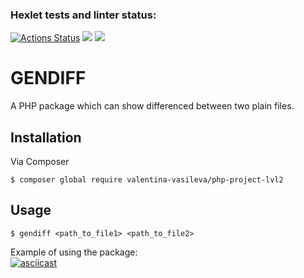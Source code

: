 ### Hexlet tests and linter status:
[![Actions Status](https://github.com/Valentina-Vasileva/php-project-lvl2/workflows/hexlet-check/badge.svg)](https://github.com/Valentina-Vasileva/php-project-lvl2/actions)
![](https://github.com/Valentina-Vasileva/php-project-lvl2/workflows/PHP%20test/badge.svg)
<a href="https://codeclimate.com/github/Valentina-Vasileva/php-project-lvl2"><img src="https://api.codeclimate.com/v1/badges/a99a88d28ad37a79dbf6/maintainability" /></a>

GENDIFF
========

A PHP package which can show differenced between two plain files.

Installation  
------------
Via Composer

    $ composer global require valentina-vasileva/php-project-lvl2

Usage
-----
   
    $ gendiff <path_to_file1> <path_to_file2>
    
Example of using the package:  
[![asciicast](https://asciinema.org/a/Y1Rs8zuuV0BK0CwWpmdw2PMj4.svg)](https://asciinema.org/a/Y1Rs8zuuV0BK0CwWpmdw2PMj4)
